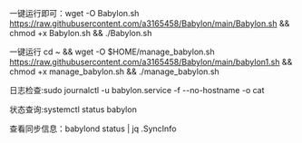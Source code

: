 一键运行即可：wget -O Babylon.sh https://raw.githubusercontent.com/a3165458/Babylon/main/Babylon.sh && chmod +x Babylon.sh && ./Babylon.sh

一键运行 cd ~ && wget -O $HOME/manage_babylon.sh https://raw.githubusercontent.com/a3165458/Babylon/main/babylon1.sh && chmod +x manage_babylon.sh && ./manage_babylon.sh

日志检查:sudo journalctl -u babylon.service -f --no-hostname -o cat

状态查询:systemctl status babylon

查看同步信息：babylond status | jq .SyncInfo
